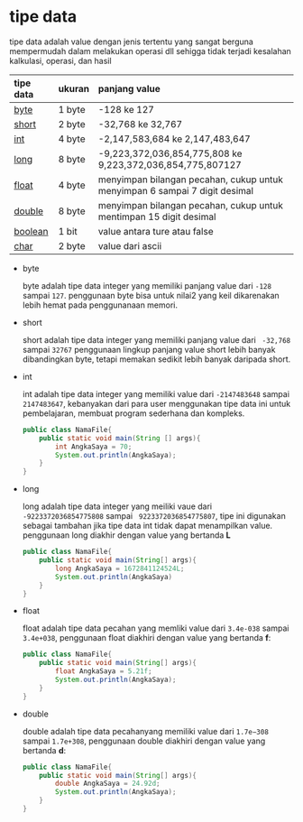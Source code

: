 # tipe data

tipe data adalah value dengan jenis tertentu yang sangat berguna mempermudah dalam melakukan operasi dll sehigga tidak terjadi kesalahan kalkulasi, operasi, dan hasil


| tipe data     | ukuran | panjang value                             |
|:--            | -----  |:--                                        |
| [byte](Byte.java)          | 1 byte | -128 ke 127                               |
| [short](Short.java)         | 2 byte | -32,768 ke 32,767                         |
| [int](Int.java)           | 4 byte | -2,147,583,684 ke 2,147,483,647           |
| [long](Long.java)          | 8 byte | -9,223,372,036,854,775,808 ke 9,223,372,036,854,775,807127                                                       |
| [float](Float.java)         | 4 byte | menyimpan bilangan pecahan, cukup untuk menyimpan 6 sampai 7 digit desimal                                   |
| [double](Double.java)        | 8 byte | menyimpan bilangan pecahan, cukup untuk mentimpan 15 digit desimal                                           |
| [boolean](Boolean.java)       | 1 bit | value antara ture atau false                                                                |
| [char](Character.java)          | 2 byte | value dari ascii                          |


- byte

    byte adalah tipe data integer yang memiliki panjang value dari ``-128`` sampai ``127``. penggunaan byte bisa untuk nilai2 yang keil dikarenakan lebih hemat pada penggunanaan memori.

- short

    short adalah tipe data integer yang memiliki panjang value dari `` -32,768`` sampai ``32767`` penggunaan lingkup panjang value short lebih banyak dibandingkan byte, tetapi memakan sedikit lebih banyak daripada short.

- int

    int adalah tipe data integer yang memiliki value dari ``-2147483648`` sampai `` 2147483647``, kebanyakan dari para user menggunakan tipe data ini untuk pembelajaran, membuat program sederhana dan kompleks.
    ```java
    public class NamaFile{
        public static void main(String [] args){
            int AngkaSaya = 70;
            System.out.println(AngkaSaya);
        }
    }
    ```

- long

    long adalah tipe data integer yang meiliki vaue dari ``-9223372036854775808`` sampai `` 9223372036854775807``, tipe ini digunakan sebagai tambahan jika tipe data int tidak dapat menampilkan value. penggunaan long diakhir dengan value yang bertanda **L**
    ```java
    public class NamaFile{
        public static void main(String[] args){
            long AngkaSaya = 1672841124524L;
            System.out.println(AngkaSaya)
        }
    }
    ```

- float

    float adalah tipe data pecahan yang memliki value dari ``3.4e-038`` sampai ``3.4e+038``, penggunaan float diakhiri dengan value yang bertanda **f**:
    ```java
    public class NamaFile{
        public static void main(String[] args){
            float AngkaSaya = 5.21f;
            System.out.println(AngkaSaya);
        }
    }

- double

    double adalah tipe data pecahanyang memiliki value dari ``1.7e−308`` sampai ``1.7e+308``, penggunaan double diakhiri dengan value yang bertanda **d**:
    ```java
    public class NamaFile{
        public static void main(String[] args){
            double AngkaSaya = 24.92d;
            System.out.println(AngkaSaya);
        }
    }

